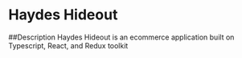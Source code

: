 # Haydes Hideout

##Description
Haydes Hideout is an ecommerce application built on Typescript, React, and Redux toolkit
